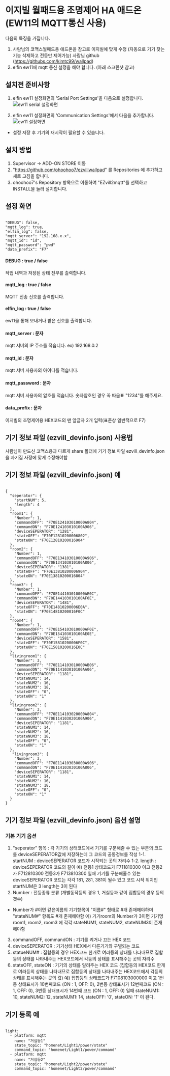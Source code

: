 이지빌 월패드용 조명제어 HA 애드온 (EW11의 MQTT통신 사용)
==========================================================
다음의 특징을 가집니다.
1. 사람님의 코맥스월패드용 애드온을 참고로 이지빌에 맞게 수정 (자동으로 기기 찾는기능 삭제하고 전등만 제어가능)
 사람님 github (https://githubs.com/kimtc99/wallpad)
2. elfin ew11에 mqtt 통신 설정을 해야 합니다. (아래 스크린샷 참고)

설치전 준비사항
-----------
1. elfin ew11 설정화면의 'Serial Port Settings'을 다음으로 설정합니다.
![ew11 serial 설정화면](https://github.com/ohoohoo7/ezvillwallpad/blob/master/img/ew11-serial.png)

2. elfin ew11 설정화면의 'Communication Settings'에서 다음을 추가합니다.
![ew11 설정화면](https://github.com/ohoohoo7/ezvillwallpad/blob/master/img/ew11-mqtt.png)

* 설정 저장 후 기기의 재시작이 필요할 수 있습니다.


설치 방법
-------
1. Supervisor -> ADD-ON STORE 이동
2. "https://github.com/ohoohoo7/ezvillwallpad" 를 Repositories 에 추가하고 새로 고침을 합니다.
3. ohoohoo7's Repository 항목으로 이동하여 "EZvill2mqtt"를 선택하고 INSTALL을 눌러 설치합니다.

설정 화면
-------
<pre><code>
"DEBUG": false,
"mqtt_log": true,
"elfin_log": false,
"mqtt_server": "192.168.x.x",
"mqtt_id": "id",
"mqtt_password": "pwd"
"data_prefix": "F7"
</code></pre>

#### DEBUG : true / false
작업 내역과 저장된 상태 전부를 출력합니다.
#### mqtt_log : true / false
MQTT 전송 신호를 출력합니다.
#### elfin_log : true / false
ew11을 통해 보내거나 받은 신호를 출력합니다.
#### mqtt_server : 문자
mqtt 서버의 IP 주소를 적습니다. ex) 192.168.0.2
#### mqtt_id : 문자
mqtt 서버 사용자의 아이디를 적습니다.
#### mqtt_password : 문자
mqtt 서버 사용자의 암호를 적습니다. 숫자암호인 경우 꼭 따옴표 "1234"를 해주세요.
#### data_prefix : 문자
이지빌의 조명제어용 HEX코드의 맨 앞글자 2개 입력(표준상 일반적으로 F7)

기기 정보 파일 (ezvill_devinfo.json) 사용법
-------------------------------------------
사람님이 만드신 코맥스용과 다르게 
share 폴더에 기기 정보 파일 ezvill_devinfo.json을 자기집 사정에 맞게 수정해야함

기기 정보 파일 (ezvill_devinfo.json) 예
-----------------------
<pre><code>
{
  "seperator": {
    "startNUM": 5,
    "length": 4
  }, 
  "room1": {
    "Number": 1,
    "commandOFF": "F70E124103010000A804",
    "commandON": "F70E124103010100A906",
    "deviceSEPERATOR": "1281",
    "stateOFF": "F70E12810200006802",
    "stateON": "F70E12810200016904"
  },
  "room2": {
    "Number": 1,
    "commandOFF": "F70E134103010000A906",
    "commandON": "F70E134103010100A806",
    "deviceSEPERATOR": "1381",
    "stateOFF": "F70E13810200006904",
    "stateON": "F70E13810200016804"
  },
  "room3": {
    "Number": 1,
    "commandOFF": "F70E144103010000AE0C",
    "commandON": "F70E144103010100AF0E",
    "deviceSEPERATOR": "1481",
    "stateOFF": "F70E14810200006E0A",
    "stateON": "F70E14810200016F0C"
  },
  "room4": {
    "Number": 1,
    "commandOFF": "F70E154103010000AF0E",
    "commandON": "F70E154103010100AE0E",
    "deviceSEPERATOR": "1581",
    "stateOFF": "F70E15810200006F0C",
    "stateON": "F70E15810200016E0C"
  },
  "livingroom1": {
    "Number": 3,
    "commandOFF": "F70E114103010000AB06",
    "commandON": "F70E114103010100AA06",
    "deviceSEPERATOR": "1181",
    "stateNUM1": 14,
    "stateNUM2": 16,
    "stateNUM3": 18,
    "stateOFF": "0",
    "stateON": "1"
  },
  "livingroom2": {
    "Number": 3,
    "commandOFF": "F70E114103020000A804",
    "commandON": "F70E114103020100A906",
    "deviceSEPERATOR": "1181",
    "stateNUM1": 14,
    "stateNUM2": 16,
    "stateNUM3": 18,
    "stateOFF": "0",
    "stateON": "1"
  },
   "livingroom3": {
    "Number": 3,
    "commandOFF": "F70E114103030000A906",
    "commandON": "F70E114103030100A806",
    "deviceSEPERATOR": "1181",
    "stateNUM1": 14,
    "stateNUM2": 16,
    "stateNUM3": 18,
    "stateOFF": "0",
    "stateON": "1"
  }
}
</code></pre>

기기 정보 파일 (ezvill_devinfo.json) 옵션 설명
---------------------------------------------
### 기본 기기 옵션
1. "seperator" 항목 : 각 기기의 상태코드에서 기기를 구분해줄 수 있는 부분의 코드를 deviceSEPERATOR값에 저장하는데 그 코드의 공동정보를 작성
 1-1. startNUM : deviceSEPERATOR 코드가 시작되는 곳의 자리수
 1-2. length : deviceSEPERATOR 코드의 길이
 예) 전등1 상태코드가 F711810300 이고 전등2가 F712810300 전등3가 F713810300 일때 기기를 구분해줄수 있는 deviceSEPERATOR 코드는 
     각각 181, 281,  381이 될수 있고 코드 시작 위치인 startNUM은 3 length는 3이 된다
2. Number : 전등종류 분류 (개별동작등의 경우 1, 거실등과 같이 집합등의 경우 등의 갯수)
 - Number가 #이면 같은이름의 기기항목이 "이름#" 형태로 #개 존재해야하며 "stateNUM#" 항목도 #개 존재해야함 
  예) 기기room의 Number가 3이면 기기명 room1, room2, room3 에 각각 stateNUM1, stateNUM2, stateNUM3이 존재해야함
3. commandOFF, commandON : 기기를 켜거나 끄는 HEX 코드
4. deviceSEPERATOR : 기기상태 HEX에서 다른기기와 구별되는 코드 
5. statueNUM# : 집합등의 경우 HEX코드 한개로 여러등의 상태를 나타내므로 집합등의 상태를 나타내주는 HEX코드에서 각등의 상태를 표시해주는 곳의 자리수
6. stateOFF, stateON : 기기의 상태를 알려주는 HEX 코드 (집합등의 HEX코드 한개로 여러등의 상태를 나타내므로 집합등의 상태를 나타내주는 HEX코드에서 각등의 상태를 표시해주는 곳의 값)
 예)  집합등의 상태코드가 F7108103000000 이고 1번등 상태표시가 10번째코드 (ON : 1, OFF: 0), 2번등 상태표시가 12번째코드 (ON : 1, OFF: 0), 3번등 상태표시가 14번째 코드 (ON : 1, OFF: 0) 일때 stateNUM1: 10, stateNUM2: 12, stateNUM1: 14, stateOFF: '0', stateON: '1' 이 된다.


기기 등록 예
------------

<pre><code>
light:
  - platform: mqtt
    name: "거실등1"
    state_topic: "homenet/Light1/power/state"
    command_topic: "homenet/Light1/power/command"
  - platform: mqtt
    name: "거실등2"
    state_topic: "homenet/Light2/power/state"
    command_topic: "homenet/Light2/power/command"
</code></pre>
